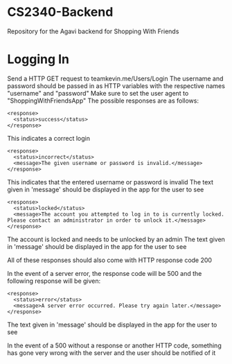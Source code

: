# CS2340-Backend
Repository for the Agavi backend for Shopping With Friends


# Logging In
Send a HTTP GET request to teamkevin.me/Users/Login
The username and password should be passed in as HTTP variables with the respective names "username" and "password"
Make sure to set the user agent to "ShoppingWithFriendsApp"
The possible responses are as follows:
```
<response>
  <status>success</status>
</response>
```
This indicates a correct login

```
<response>
  <status>incorrect</status>
  <message>The given username or password is invalid.</message>
</response>
```
This indicates that the entered username or password is invalid
The text given in 'message' should be displayed in the app for the user to see

```
<response>
  <status>locked</status>
  <message>The account you attempted to log in to is currently locked. Please contact an administrator in order to unlock it.</message>
</response>
```
The account is locked and needs to be unlocked by an admin
The text given in 'message' should be displayed in the app for the user to see

All of these responses should also come with HTTP response code 200

In the event of a server error, the response code will be 500 and the following response will be given:
```
<response>
  <status>error</status>
  <message>A server error occurred. Please try again later.</message>
</response>
```
The text given in 'message' should be displayed in the app for the user to see

In the event of a 500 without a response or another HTTP code, something has gone very wrong with the server and the user should be notified of it
